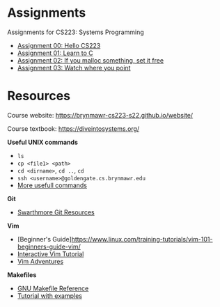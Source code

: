 # Assignments
Assignments for CS223: Systems Programming

* [Assignment 00: Hello CS223](https://brynmawr-cs223-s22.github.io/website/assts/asst00.html)
* [Assignment 01: Learn to C](https://brynmawr-cs223-s22.github.io/website/assts/asst01.html)
* [Assignment 02: If you malloc something, set it free](https://brynmawr-cs223-s22.github.io/website/assts/asst02.html)
* [Assignment 03: Watch where you point](https://brynmawr-cs223-s22.github.io/website/assts/asst03.html)

# Resources

Course website: https://brynmawr-cs223-s22.github.io/website/

Course textbook: https://diveintosystems.org/

**Useful UNIX commands**

* `ls`
* `cp <file1> <path>`
* `cd <dirname>`, `cd ..`, `cd`
* `ssh <username>@goldengate.cs.brynmawr.edu`
* [More usefull commands](https://www.cs.swarthmore.edu/~newhall/unixhelp/howto_unixCommands.html)

**Git**

* [Swarthmore Git Resources](https://www.cs.swarthmore.edu/git/)

**Vim**

* [Beginner's Guide]https://www.linux.com/training-tutorials/vim-101-beginners-guide-vim/
* [Interactive Vim Tutorial](https://www.openvim.com/)
* [Vim Adventures](https://vim-adventures.com/)

**Makefiles**

* [GNU Makefile Reference](https://www.gnu.org/software/make/manual/make.html)
* [Tutorial with examples](https://web.mit.edu/gnu/doc/html/make_2.html)
